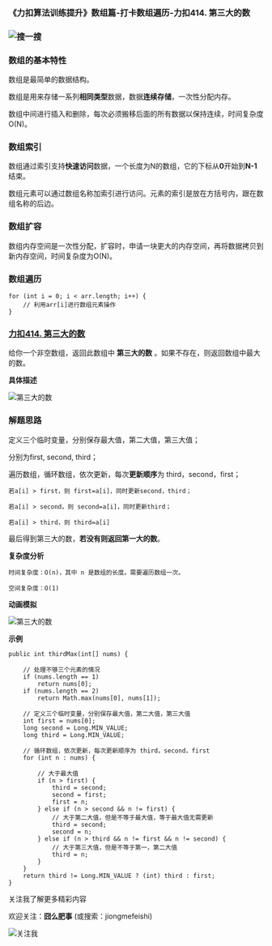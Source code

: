 ### 《力扣算法训练提升》数组篇-打卡数组遍历-力扣414. 第三大的数

### ![搜一搜](https://img-blog.csdnimg.cn/img_convert/f624544138ac5e8f9d6851002393486d.png)

### 数组的基本特性

数组是最简单的数据结构。

数组是用来存储一系列**相同类型**数据，数据**连续存储**，一次性分配内存。

数组中间进行插入和删除，每次必须搬移后面的所有数据以保持连续，时间复杂度 O(N)。

### 数组索引

数组通过索引支持**快速访问**数据，一个长度为N的数组，它的下标从**0**开始到**N-1**结束。

数组元素可以通过数组名称加索引进行访问。元素的索引是放在方括号内，跟在数组名称的后边。

### 数组扩容

数组内存空间是一次性分配，扩容时，申请一块更大的内存空间，再将数据拷贝到新内存空间，时间复杂度为O(N)。

### 数组遍历

```
for (int i = 0; i < arr.length; i++) {
    // 利用arr[i]进行数组元素操作
}
```

### [力扣414. 第三大的数](https://leetcode-cn.com/problems/third-maximum-number/)

给你一个非空数组，返回此数组中 **第三大的数** 。如果不存在，则返回数组中最大的数。

**具体描述**

![第三大的数](https://img-blog.csdnimg.cn/img_convert/8147f9f927fc22f54204a60ed69d8e2d.png)

### 解题思路

定义三个临时变量，分别保存最大值，第二大值，第三大值；

分别为first, second, third；

遍历数组，循环数组，依次更新，每次**更新顺序**为 third，second，first；

```
若a[i] > first，则 first=a[i]，同时更新second，third；

若a[i] > second，则 second=a[i]，同时更新third；

若a[i] > third，则 third=a[i]
```

最后得到第三大的数，**若没有则返回第一大的数**。

**复杂度分析**

```
时间复杂度：O(n)，其中 n 是数组的长度。需要遍历数组一次。

空间复杂度：O(1)
```

**动画模拟**

![第三大的数](https://img-blog.csdnimg.cn/img_convert/eb3f3490f4448da313dd4da545bcf274.gif)

**示例**

```
public int thirdMax(int[] nums) {

    // 处理不够三个元素的情况
    if (nums.length == 1)
        return nums[0];
    if (nums.length == 2)
        return Math.max(nums[0], nums[1]);

    // 定义三个临时变量，分别保存最大值，第二大值，第三大值
    int first = nums[0];
    long second = Long.MIN_VALUE;
    long third = Long.MIN_VALUE;

    // 循环数组，依次更新，每次更新顺序为 third，second，first
    for (int n : nums) {

        // 大于最大值
        if (n > first) {
            third = second;
            second = first;
            first = n;
        } else if (n > second && n != first) {
            // 大于第二大值，但是不等于最大值，等于最大值无需更新
            third = second;
            second = n;
        } else if (n > third && n != first && n != second) {
            // 大于第三大值，但是不等于第一，第二大值
            third = n;
        }
    }
    return third != Long.MIN_VALUE ? (int) third : first;
}
```



关注我了解更多精彩内容

欢迎关注：**囧么肥事** (或搜索：jiongmefeishi)

![关注我](https://img-blog.csdnimg.cn/img_convert/cb3a296f8edbcc70370d4eb569c40634.png)
